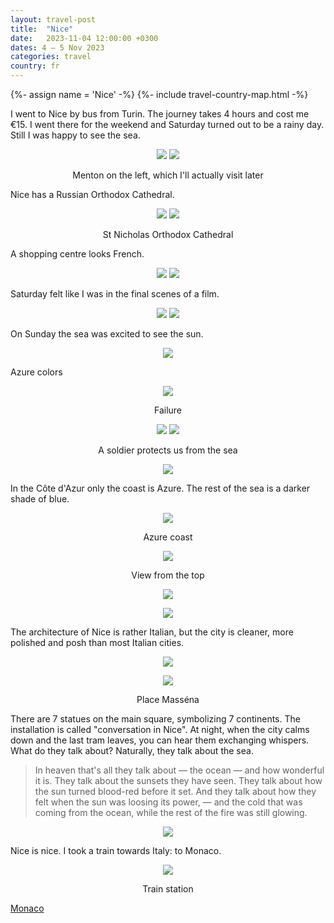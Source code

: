 ```yaml
---
layout: travel-post
title:  "Nice"
date:   2023-11-04 12:00:00 +0300
dates: 4 – 5 Nov 2023
categories: travel
country: fr
---
```

{%- assign name = 'Nice' -%}
{%- include travel-country-map.html -%}


I went to Nice by bus from Turin. The journey takes 4 hours and cost me €15. I went there for the weekend and Saturday turned out to be a rainy day. Still I was happy to see the sea. 
<center>
    <div class="side-by-side">
        <img src="{{site.baseurl}}/assets/img/nice/1.jpg" />
        <img src="{{site.baseurl}}/assets/img/nice/2.jpg" />
    </div>
    <p class="image-label">Menton on the left, which I'll actually visit later</p>
</center>

Nice has a Russian Orthodox Cathedral.
<center>
    <div class="side-by-side">
        <img src="{{site.baseurl}}/assets/img/nice/3.jpg" />
        <img src="{{site.baseurl}}/assets/img/nice/4.jpg" />
    </div>
    <p class="image-label">St Nicholas Orthodox Cathedral</p>
</center>

A shopping centre looks French.
<center>
    <div class="side-by-side">
        <img src="{{site.baseurl}}/assets/img/nice/5.jpg" />
        <img src="{{site.baseurl}}/assets/img/nice/6.jpg" />
    </div>
    <p class="image-label"></p>
</center>

Saturday felt like I was in the final scenes of a film.
<center>
    <div class="side-by-side">
        <img src="{{site.baseurl}}/assets/img/nice/7.jpg" />
        <img src="{{site.baseurl}}/assets/img/nice/8.jpg" />
    </div>
    <p class="image-label"></p>
</center>

On Sunday the sea was excited to see the sun. 
<center>
<img src="{{site.baseurl}}/assets/img/nice/9.jpg" />
<p class="image-label"></p>
</center>

Azure colors
<center>
<img src="{{site.baseurl}}/assets/img/nice/10.jpg" />
<p class="image-label">Failure</p>
</center>

<center>
    <div class="side-by-side">
        <img src="{{site.baseurl}}/assets/img/nice/11.jpg" />
        <img src="{{site.baseurl}}/assets/img/nice/12.jpg" />
    </div>
    <p class="image-label">A soldier protects us from the sea</p>
</center>

<center>
<img src="{{site.baseurl}}/assets/img/nice/13.jpg" />
<p class="image-label"></p>
</center>

In the Côte d'Azur only the coast is Azure. The rest of the sea is a darker shade of blue.
<center>
<img src="{{site.baseurl}}/assets/img/nice/14.jpg" />
<p class="image-label">Azure coast</p>
</center>

<center>
<img src="{{site.baseurl}}/assets/img/nice/15.jpg" />
<p class="image-label">View from the top</p>
</center>

<center>
<img src="{{site.baseurl}}/assets/img/nice/16.jpg" />
<p class="image-label"></p>
</center>

<center>
<img src="{{site.baseurl}}/assets/img/nice/17.jpg" />
<p class="image-label"></p>
</center>

The architecture of Nice is rather Italian, but the city is cleaner, more polished and posh than most Italian cities.
<center>
<img src="{{site.baseurl}}/assets/img/nice/18.jpg" />
<p class="image-label"></p>
</center>

<center>
<img src="{{site.baseurl}}/assets/img/nice/19.jpg" />
<p class="image-label">Place Masséna</p>
</center>

There are 7 statues on the main square, symbolizing 7 continents. The installation is called "conversation in Nice". At night, when the city calms down and the last tram leaves, you can hear them exchanging whispers. What do they talk about? Naturally, they talk about the sea.
> In heaven that's all they talk about — the ocean — and how wonderful it is. They talk about the sunsets they have seen. They talk about how the sun turned blood-red before it set. And they talk about how they felt when the sun was loosing its power, — and the cold that was coming from the ocean, while the rest of the fire was still glowing.
<center>
<img src="{{site.baseurl}}/assets/img/nice/20.jpg" />
<p class="image-label"></p>
</center>

Nice is nice. I took a train towards Italy: to Monaco.
<center>
<img src="{{site.baseurl}}/assets/img/nice/21.jpg" />
<p class="image-label">Train station</p>
</center>

<a class="next" href="/travel/2023/monaco">
    Monaco
</a>
